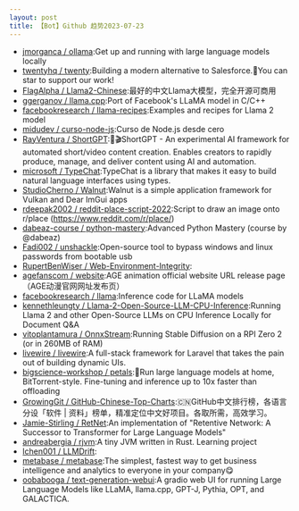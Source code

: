 ```yaml
---
layout: post
title: 【Bot】Github 趋势2023-07-23
---
```


* [jmorganca / ollama](https://github.com/jmorganca/ollama):Get up and running with large language models locally
* [twentyhq / twenty](https://github.com/twentyhq/twenty):Building a modern alternative to Salesforce.🌟You can star to support our work!
* [FlagAlpha / Llama2-Chinese](https://github.com/FlagAlpha/Llama2-Chinese):最好的中文Llama大模型，完全开源可商用
* [ggerganov / llama.cpp](https://github.com/ggerganov/llama.cpp):Port of Facebook's LLaMA model in C/C++
* [facebookresearch / llama-recipes](https://github.com/facebookresearch/llama-recipes):Examples and recipes for Llama 2 model
* [midudev / curso-node-js](https://github.com/midudev/curso-node-js):Curso de Node.js desde cero
* [RayVentura / ShortGPT](https://github.com/RayVentura/ShortGPT):🚀🎬ShortGPT - An experimental AI framework for automated short/video content creation. Enables creators to rapidly produce, manage, and deliver content using AI and automation.
* [microsoft / TypeChat](https://github.com/microsoft/TypeChat):TypeChat is a library that makes it easy to build natural language interfaces using types.
* [StudioCherno / Walnut](https://github.com/StudioCherno/Walnut):Walnut is a simple application framework for Vulkan and Dear ImGui apps
* [rdeepak2002 / reddit-place-script-2022](https://github.com/rdeepak2002/reddit-place-script-2022):Script to draw an image onto r/place (https://www.reddit.com/r/place/)
* [dabeaz-course / python-mastery](https://github.com/dabeaz-course/python-mastery):Advanced Python Mastery (course by @dabeaz)
* [Fadi002 / unshackle](https://github.com/Fadi002/unshackle):Open-source tool to bypass windows and linux passwords from bootable usb
* [RupertBenWiser / Web-Environment-Integrity](https://github.com/RupertBenWiser/Web-Environment-Integrity):
* [agefanscom / website](https://github.com/agefanscom/website):AGE animation official website URL release page（AGE动漫官网网址发布页）
* [facebookresearch / llama](https://github.com/facebookresearch/llama):Inference code for LLaMA models
* [kennethleungty / Llama-2-Open-Source-LLM-CPU-Inference](https://github.com/kennethleungty/Llama-2-Open-Source-LLM-CPU-Inference):Running Llama 2 and other Open-Source LLMs on CPU Inference Locally for Document Q&A
* [vitoplantamura / OnnxStream](https://github.com/vitoplantamura/OnnxStream):Running Stable Diffusion on a RPI Zero 2 (or in 260MB of RAM)
* [livewire / livewire](https://github.com/livewire/livewire):A full-stack framework for Laravel that takes the pain out of building dynamic UIs.
* [bigscience-workshop / petals](https://github.com/bigscience-workshop/petals):🌸Run large language models at home, BitTorrent-style. Fine-tuning and inference up to 10x faster than offloading
* [GrowingGit / GitHub-Chinese-Top-Charts](https://github.com/GrowingGit/GitHub-Chinese-Top-Charts):🇨🇳GitHub中文排行榜，各语言分设「软件 | 资料」榜单，精准定位中文好项目。各取所需，高效学习。
* [Jamie-Stirling / RetNet](https://github.com/Jamie-Stirling/RetNet):An implementation of "Retentive Network: A Successor to Transformer for Large Language Models"
* [andreabergia / rjvm](https://github.com/andreabergia/rjvm):A tiny JVM written in Rust. Learning project
* [lchen001 / LLMDrift](https://github.com/lchen001/LLMDrift):
* [metabase / metabase](https://github.com/metabase/metabase):The simplest, fastest way to get business intelligence and analytics to everyone in your company😋
* [oobabooga / text-generation-webui](https://github.com/oobabooga/text-generation-webui):A gradio web UI for running Large Language Models like LLaMA, llama.cpp, GPT-J, Pythia, OPT, and GALACTICA.
